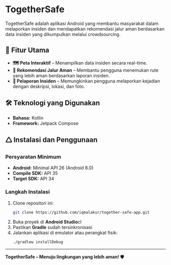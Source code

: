 # TogetherSafe

TogetherSafe adalah aplikasi Android yang membantu masyarakat dalam melaporkan insiden dan mendapatkan rekomendasi jalur aman berdasarkan data insiden yang dikumpulkan melalui crowdsourcing.

## 🚀 Fitur Utama
- **🗺️ Peta Interaktif** – Menampilkan data insiden secara real-time.
- **📍 Rekomendasi Jalur Aman** – Membantu pengguna menemukan rute yang lebih aman berdasarkan laporan insiden.
- **🛘 Pelaporan Insiden** – Memungkinkan pengguna melaporkan kejadian dengan deskripsi, lokasi, dan foto.

## 🛠️ Teknologi yang Digunakan
- **Bahasa:** Kotlin
- **Framework:** Jetpack Compose

## 🛆 Instalasi dan Penggunaan
### **Persyaratan Minimum**
- **Android:** Minimal API 26 (Android 8.0)
- **Compile SDK:** API 35
- **Target SDK:** API 34

### **Langkah Instalasi**
1. Clone repositori ini:
   ```sh
   git clone https://github.com/iqmalakur/together-safe-app.git
   ```
2. Buka proyek di **Android Studio**cl
3. Pastikan **Gradle** sudah tersinkronisasi
4. Jalankan aplikasi di emulator atau perangkat fisik:
   ```sh
   ./gradlew installDebug
   ```

---
**TogetherSafe – Menuju lingkungan yang lebih aman!** 🛡️